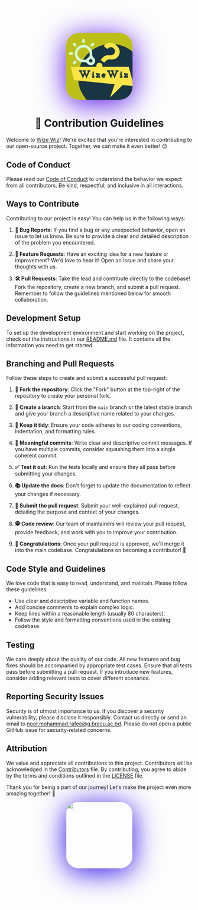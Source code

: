 <h1 align="center">
   <p align="center">
      <img src="FrontEnd/interactive-quiz-app/public/quiz-app-logo.png"
     alt="whatever"
     height="180px"
     width="180px"
     style="border-radius: 35px; box-shadow: 0px 10px 75px rgb(85,14,232);">
   </p>
</h1> 

<h1 align="center"> 🚀 Contribution Guidelines</h1>

Welcome to [Wize Wiz](https://github.com/Inmoresentum/InteractiveQuizApplication)! We're excited that you're interested in contributing to our open-source project. Together, we can make it even better! 😊

## Code of Conduct

Please read our [Code of Conduct](CODE_OF_CONDUCT.md) to understand the behavior we expect from all contributors. Be kind, respectful, and inclusive in all interactions.

## Ways to Contribute

Contributing to our project is easy! You can help us in the following ways:

1. **🐛 Bug Reports**: If you find a bug or any unexpected behavior, open an issue to let us know. Be sure to provide a clear and detailed description of the problem you encountered.

2. **🚀 Feature Requests**: Have an exciting idea for a new feature or improvement? We'd love to hear it! Open an issue and share your thoughts with us.

3. **🛠️ Pull Requests**: Take the lead and contribute directly to the codebase! Fork the repository, create a new branch, and submit a pull request. Remember to follow the guidelines mentioned below for smooth collaboration.

## Development Setup

To set up the development environment and start working on the project, check out the instructions in our [README.md](README.md) file. It contains all the information you need to get started.

## Branching and Pull Requests

Follow these steps to create and submit a successful pull request:

1. **🍴 Fork the repository**: Click the "Fork" button at the top-right of the repository to create your personal fork.

2. **🌿 Create a branch**: Start from the `main` branch or the latest stable branch and give your branch a descriptive name related to your changes.

3. **🧹 Keep it tidy**: Ensure your code adheres to our coding conventions, indentation, and formatting rules.

4. **💬 Meaningful commits**: Write clear and descriptive commit messages. If you have multiple commits, consider squashing them into a single coherent commit.

5. **✅ Test it out**: Run the tests locally and ensure they all pass before submitting your changes.

6. **📚 Update the docs**: Don't forget to update the documentation to reflect your changes if necessary.

7. **🎯 Submit the pull request**: Submit your well-explained pull request, detailing the purpose and context of your changes.

8. **🕵️ Code review**: Our team of maintainers will review your pull request, provide feedback, and work with you to improve your contribution.

9. **🎉 Congratulations**: Once your pull request is approved, we'll merge it into the main codebase. Congratulations on becoming a contributor! 🎊

## Code Style and Guidelines

We love code that is easy to read, understand, and maintain. Please follow these guidelines:

- Use clear and descriptive variable and function names.
- Add concise comments to explain complex logic.
- Keep lines within a reasonable length (usually 80 characters).
- Follow the style and formatting conventions used in the existing codebase.

## Testing

We care deeply about the quality of our code. All new features and bug fixes should be accompanied by appropriate test cases. Ensure that all tests pass before submitting a pull request. If you introduce new features, consider adding relevant tests to cover different scenarios.

## Reporting Security Issues

Security is of utmost importance to us. If you discover a security vulnerability, please disclose it responsibly. Contact us directly or send an email to [noor.mohammad.rafee@g.bracu.ac.bd](noor.mohammad.rafee@g.bracu.ac.bd).
Please do not open a public GitHub issue for security-related concerns.

## Attribution

We value and appreciate all contributions to this project. Contributors will be acknowledged in the [Contributors](README.md#contributor) file. By contributing, you agree to abide by the terms and conditions outlined in the [LICENSE](LICENSE) file.

Thank you for being a part of our journey! Let's make the project even more amazing together! 🙌

<div align="center">
    <img src="https://github.com/Inmoresentum/InteractiveQuizApplication/assets/64426953/809b3db3-117c-443c-ab24-21b4bc7de8db"
        height="180px"
        width="180px"
        style="border-radius: 35px; box-shadow: 0px 10px 75px rgb(43,14,232);">
</div>
